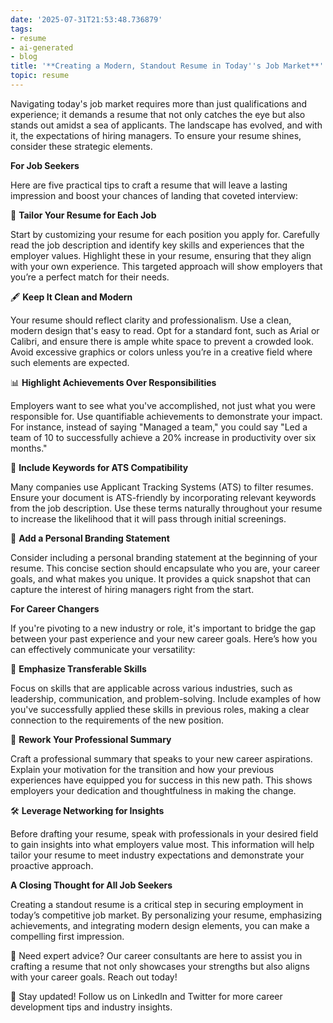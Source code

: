 ```yaml
---
date: '2025-07-31T21:53:48.736879'
tags:
- resume
- ai-generated
- blog
title: '**Creating a Modern, Standout Resume in Today''s Job Market**'
topic: resume
---
```


Navigating today's job market requires more than just qualifications and experience; it demands a resume that not only catches the eye but also stands out amidst a sea of applicants. The landscape has evolved, and with it, the expectations of hiring managers. To ensure your resume shines, consider these strategic elements.

**For Job Seekers**

Here are five practical tips to craft a resume that will leave a lasting impression and boost your chances of landing that coveted interview:

🎯 **Tailor Your Resume for Each Job**

Start by customizing your resume for each position you apply for. Carefully read the job description and identify key skills and experiences that the employer values. Highlight these in your resume, ensuring that they align with your own experience. This targeted approach will show employers that you’re a perfect match for their needs.

🖋 **Keep It Clean and Modern**

Your resume should reflect clarity and professionalism. Use a clean, modern design that's easy to read. Opt for a standard font, such as Arial or Calibri, and ensure there is ample white space to prevent a crowded look. Avoid excessive graphics or colors unless you’re in a creative field where such elements are expected.

📊 **Highlight Achievements Over Responsibilities**

Employers want to see what you've accomplished, not just what you were responsible for. Use quantifiable achievements to demonstrate your impact. For instance, instead of saying "Managed a team," you could say "Led a team of 10 to successfully achieve a 20% increase in productivity over six months."

📱 **Include Keywords for ATS Compatibility**

Many companies use Applicant Tracking Systems (ATS) to filter resumes. Ensure your document is ATS-friendly by incorporating relevant keywords from the job description. Use these terms naturally throughout your resume to increase the likelihood that it will pass through initial screenings.

🎨 **Add a Personal Branding Statement**

Consider including a personal branding statement at the beginning of your resume. This concise section should encapsulate who you are, your career goals, and what makes you unique. It provides a quick snapshot that can capture the interest of hiring managers right from the start.

**For Career Changers**

If you're pivoting to a new industry or role, it's important to bridge the gap between your past experience and your new career goals. Here’s how you can effectively communicate your versatility:

👥 **Emphasize Transferable Skills**

Focus on skills that are applicable across various industries, such as leadership, communication, and problem-solving. Include examples of how you've successfully applied these skills in previous roles, making a clear connection to the requirements of the new position.

🔄 **Rework Your Professional Summary**

Craft a professional summary that speaks to your new career aspirations. Explain your motivation for the transition and how your previous experiences have equipped you for success in this new path. This shows employers your dedication and thoughtfulness in making the change.

🛠 **Leverage Networking for Insights**

Before drafting your resume, speak with professionals in your desired field to gain insights into what employers value most. This information will help tailor your resume to meet industry expectations and demonstrate your proactive approach.

**A Closing Thought for All Job Seekers**

Creating a standout resume is a critical step in securing employment in today’s competitive job market. By personalizing your resume, emphasizing achievements, and integrating modern design elements, you can make a compelling first impression.

📌 Need expert advice? Our career consultants are here to assist you in crafting a resume that not only showcases your strengths but also aligns with your career goals. Reach out today!

📱 Stay updated! Follow us on LinkedIn and Twitter for more career development tips and industry insights.
